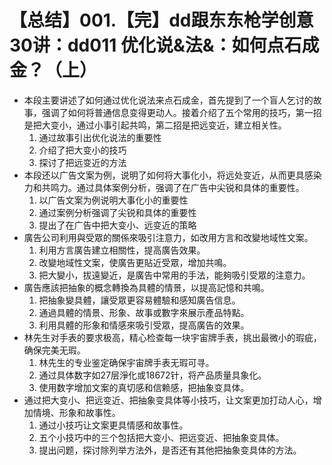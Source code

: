 # 【总结】001.【完】dd跟东东枪学创意30讲：dd011 优化说&法&：如何点石成金？（上）

-   本段主要讲述了如何通过优化说法来点石成金，首先提到了一个盲人乞讨的故事，强调了如何将普通信息变得更动人。接着介绍了五个常用的技巧，第一招是把大变小，通过小事引起共鸣，第二招是把远变近，建立相关性。
    1.  通过故事引出优化说法的重要性
    2.  介绍了把大变小的技巧
    3.  探讨了把远变近的方法
-   本段还以广告文案为例，说明了如何将大事化小，将远处变近，从而更具感染力和共鸣力。通过具体案例分析，强调了在广告中尖锐和具体的重要性。
    1.  以广告文案为例说明大事化小的重要性
    2.  通过案例分析强调了尖锐和具体的重要性
    3.  提出了在广告中把大变小、远变近的策略
-   廣告公司利用與受眾的關係來吸引注意力，如改用方言和改變地域性文案。
    1.  利用方言廣告建立相關性，提高廣告效果。
    2.  改變地域性文案，使廣告更貼近受眾，增加共鳴。
    3.  把大變小，拔遠變近，是廣告中常用的手法，能夠吸引受眾的注意力。
-   廣告應該把抽象的概念轉換為具體的情景，以提高記憶和共鳴。
    1.  把抽象變具體，讓受眾更容易體驗和感知廣告信息。
    2.  通過具體的情景、形象、故事或數字來展示產品特點。
    3.  利用具體的形象和情感來吸引受眾，提高廣告的效果。
-   林先生对手表的要求极高，精心检查每一块宇宙牌手表，挑出最微小的瑕疵，确保完美无瑕。
    1.  林先生的专业鉴定确保宇宙牌手表无瑕可寻。
    2.  通过具体数字如27层淨化或18672针，将产品质量具象化。
    3.  使用数字增加文案的真切感和信赖感，把抽象变具体。
-   通过把大变小、把远变近、把抽象变具体等小技巧，让文案更加打动人心，增加情境、形象和故事性。
    1.  通过小技巧让文案更具情感和故事性。
    2.  五个小技巧中的三个包括把大变小、把远变近、把抽象变具体。
    3.  提出问题，探讨除列举方法外，是否还有其他把抽象变具体的方法。